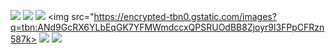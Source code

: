 <img src="http://www.wlkf.com/wp-content/uploads/2017/04/bigstock-Do-It-Yourself-DIY-business-1112913981-300x200.jpg"></img>
<img src="https://diy.sndimg.com/content/dam/images/diy/fullset/2016/Jan/21/0/Original_Emily-Fazio_valentines-day-striped-ombre-candle-diy_hero-candles-2.jpg.rend.hgtvcom.616.462.suffix/1453408306138.jpeg"></img>
<img src="https://cms-tc.pbskids.org/NCAT-DIY-Slime-Thumbnail-308x231.jpg?mtime=20171003143307"></img>
<img src="https://encrypted-tbn0.gstatic.com/images?q=tbn:ANd9GcRX6YLbEqGK7YFMWmdccxQPSRUOdBB8Zjoyr9l3FPpCFRzn587k></img>
<img src="https://i.etsystatic.com/17983845/d/il/7af6c2/1540663916/il_340x270.1540663916_pnr5.jpg?version=0"></img>
<img src="http://soapdelinews.com/wp-content/uploads/2016/05/odor-neutralizing-candle-diy-500x395.jpg"></img>
